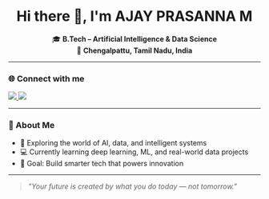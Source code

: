 <h1 align="center">Hi there 👋, I'm AJAY PRASANNA M</h1>

<p align="center">
  🎓 <strong>B.Tech – Artificial Intelligence & Data Science</strong><br>
  📍 <strong>Chengalpattu, Tamil Nadu, India</strong>
</p>

---

### 🌐 Connect with me
<p align="left">
  <a href="https://www.linkedin.com/in/ajay-prasanna-mohan-557771290" target="_blank">
    <img src="https://img.shields.io/badge/-LinkedIn-blue?style=for-the-badge&logo=Linkedin&logoColor=white">
  </a>
  <a href="https://www.instagram.com/ajax_____._/" target="_blank">
    <img src="https://img.shields.io/badge/-Instagram-E4405F?style=for-the-badge&logo=Instagram&logoColor=white">
  </a>
</p>

---

### 💫 About Me
- 🧠 Exploring the world of AI, data, and intelligent systems  
- 💻 Currently learning deep learning, ML, and real-world data projects  
- 🎯 Goal: Build smarter tech that powers innovation  

---


> *"Your future is created by what you do today — not tomorrow."*


